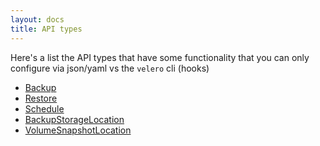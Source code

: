 ```yaml
---
layout: docs
title: API types
---
```


Here's a list the API types that have some functionality that you can only configure via json/yaml vs the `velero` cli
(hooks)

* [Backup][1]
* [Restore][2]
* [Schedule][3]
* [BackupStorageLocation][4]
* [VolumeSnapshotLocation][5]

[1]: backup.md
[2]: restore.md
[3]: schedule.md
[4]: backupstoragelocation.md
[5]: volumesnapshotlocation.md
